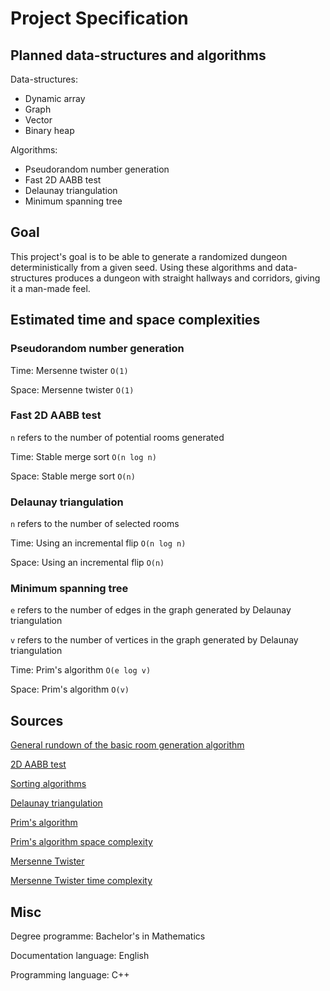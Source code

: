 # Project Specification

## Planned data-structures and algorithms

Data-structures:

* Dynamic array
* Graph
* Vector 
* Binary heap

Algorithms:

* Pseudorandom number generation
* Fast 2D AABB test
* Delaunay triangulation
* Minimum spanning tree

## Goal
This project's goal is to be able to generate a randomized dungeon deterministically from a given seed. Using these algorithms and data-structures produces a dungeon with straight hallways and corridors, giving it a man-made feel.

## Estimated time and space complexities
### Pseudorandom number generation
Time: Mersenne twister `O(1)`

Space: Mersenne twister `O(1)`


### Fast 2D AABB test
`n` refers to the number of potential rooms generated

Time: Stable merge sort `O(n log n)`

Space: Stable merge sort `O(n)`


### Delaunay triangulation
`n` refers to the number of selected rooms

Time: Using an incremental flip `O(n log n)`

Space: Using an incremental flip `O(n)`


### Minimum spanning tree
`e` refers to the number of edges in the graph generated by Delaunay triangulation

`v` refers to the number of vertices in the graph generated by Delaunay triangulation

Time: Prim's algorithm `O(e log v)`

Space: Prim's algorithm `O(v)`


## Sources

[General rundown of the basic room generation algorithm](https://www.gamasutra.com/blogs/AAdonaac/20150903/252889/Procedural_Dungeon_Generation_Algorithm.php)

[2D AABB test](https://www.gamedev.net/forums/topic/619296-ultra-fast-2d-aabb-overlap-test/)

[Sorting algorithms](https://en.wikipedia.org/wiki/Sorting_algorithm)

[Delaunay triangulation](https://en.wikipedia.org/wiki/Delaunay_triangulation#Algorithms)

[Prim's algorithm](https://en.wikipedia.org/wiki/Prim%27s_algorithm)

[Prim's algorithm space complexity](https://www.quora.com/What-is-the-space-complexity-of-Prims-algorithm)

[Mersenne Twister](https://en.wikipedia.org/wiki/Mersenne_Twister)

[Mersenne Twister time complexity](https://stackoverflow.com/questions/25651532/what-is-the-time-complexity-of-the-mersenne-twister)

## Misc

Degree programme: Bachelor's in Mathematics

Documentation language: English

Programming language: C++
